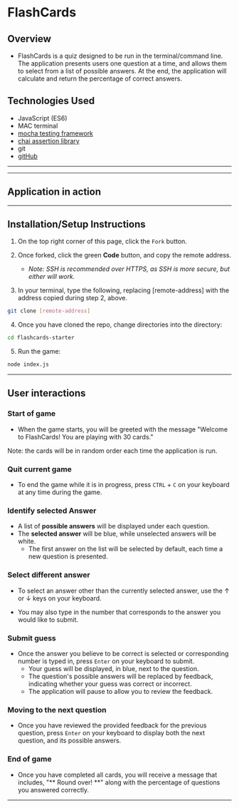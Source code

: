 # FlashCards
## Overview

* FlashCards is a quiz designed to be run in the terminal/command line. The application presents users one question at a time, and allows them to select from a list of possible answers. At the end, the application will calculate and return the percentage of correct answers. 

## Technologies Used
* JavaScript (ES6)
* MAC terminal
* [mocha testing framework](https://mochajs.org/)
* [chai assertion library](https://www.chaijs.com/)
* git 
* [gitHub](https://github.com)

---
---
## Application in action


---
## Installation/Setup Instructions

1. On the top right corner of this page, click the `Fork` button.

2. Once forked, click the green **Code** button, and copy the remote address. 
    * *Note: SSH is recommended over HTTPS, as SSH is more secure, but either will work.*

3. In your terminal, type the following, replacing [remote-address] with the address copied during step 2, above.

```bash
git clone [remote-address] 
```

4. Once you have cloned the repo, change directories into the directory:

```bash
cd flashcards-starter
```

5. Run the game:

```bash
node index.js
```
---
## User interactions

### Start of game

* When the game starts, you will be greeted with the message  "Welcome to FlashCards! You are playing with 30 cards."


Note:  the cards will be in random order each time the application is run.


### Quit current game
* To end the game while it is in progress, press `CTRL` + `C` on your keyboard at any time during the game.
    
### Identify selected Answer

* A list of **possible answers** will be displayed under each question. 
* The **selected answer** will be blue, while unselected answers will be white. 
    * The first answer on the list will be selected by default, each time a new question is presented.

### Select different answer

* To select an answer other than the currently selected answer, use the &#8593; or &#8595;  keys on your keyboard. 

* You may also type in the number that corresponds to the answer you would like to submit.

### Submit guess

* Once the answer you believe to be correct is selected or corresponding number is typed in, press `Enter` on your keyboard to submit. 
    * Your guess will be displayed, in blue, next to the question. 
    * The question's possible answers will be replaced by feedback, indicating whether your guess was correct or incorrect.
    * The application will pause to allow you to review the feedback.


### Moving to the next question

* Once you have reviewed the provided feedback for the previous question, press `Enter` on your keyboard to display both the next question, and its possible answers. 

### End of game

* Once you have completed all cards, you will receive a message that includes, "** Round over! **" along with the percentage of questions you answered correctly.
  

---
